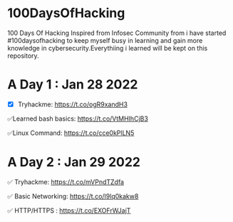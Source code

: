# 100DaysOfHacking
100 Days Of Hacking
Inspired from Infosec Community from i have started #100daysofhacking to keep myself busy in learning and gain more knowledge in cybersecurity.Everythiing i learned will be kept on this repository.

# A Day 1 : Jan 28 2022

- [x] Tryhackme: https://t.co/ogR9xandH3

✅Learned bash basics: https://t.co/VtMHIhCjB3

✅Linux Command: https://t.co/cce0kPlLN5

# A Day 2 : Jan 29 2022

✅ Tryhackme: https://t.co/mVPndTZdfa

✅ Basic Networking: https://t.co/I9lq0kakw8

✅ HTTP/HTTPS : https://t.co/EXOFrWJajT
